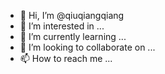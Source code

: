 - 👋 Hi, I’m @qiuqiangqiang
- 👀 I’m interested in ...
- 🌱 I’m currently learning ...
- 💞️ I’m looking to collaborate on ...
- 📫 How to reach me ...

<!---
qiuqiangqiang/qiuqiangqiang is a ✨ special ✨ repository because its `README.md` (this file) appears on your GitHub profile.
You can click the Preview link to take a look at your changes.
--->

